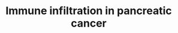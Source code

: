 ---
annotations:
- id: CL:0002410
  parent: animal cell
  type: Cell Type Ontology
  value: pancreatic stellate cell
- id: PW:0000013
  parent: disease pathway
  type: Pathway Ontology
  value: disease pathway
- id: CL:0000899
  parent: native cell
  type: Cell Type Ontology
  value: T-helper 17 cell
- id: CL:0000775
  parent: animal cell
  type: Cell Type Ontology
  value: neutrophil
- id: DOID:1793
  parent: disease of cellular proliferation
  type: Disease Ontology
  value: pancreatic cancer
- id: CL:0000057
  parent: animal cell
  type: Cell Type Ontology
  value: fibroblast
- id: PW:0000023
  parent: regulatory pathway
  type: Pathway Ontology
  value: immune response pathway
- id: CL:0000546
  parent: native cell
  type: Cell Type Ontology
  value: T-helper 2 cell
- id: CL:0000545
  parent: native cell
  type: Cell Type Ontology
  value: T-helper 1 cell
- id: CL:0000815
  parent: native cell
  type: Cell Type Ontology
  value: regulatory T cell
- id: CL:0000889
  parent: native cell
  type: Cell Type Ontology
  value: myeloid suppressor cell
- id: PW:0000626
  parent: disease pathway
  type: Pathway Ontology
  value: pancreatic cancer pathway
- id: CL:0000235
  parent: native cell
  type: Cell Type Ontology
  value: macrophage
authors:
- IsabelWassink
- Mkutmon
- Ddigles
- Eweitz
citedin:
- link: PMC12034122
  title: Characterization and comparative profiling of piRNAs in serum biopsies of
    pediatric Wilms tumor patients (2025)
communities:
- CPTAC
- Diseases
- PancCanNet
description: 'Immune cell infiltration in pancreatic cancer. Various factors are secreted
  in the tumor microenvironment (TME) of pancreatic ductal adenocarcinoma (PDAC) that
  can either stimulate or inhibit PDAC development. Alteration of PDAC development
  by immune cells can be direct and/or indirect.  Used cell name abbreviations: MDSC
  = myeloid-derived suppressor cell, Treg = regulatory T cell, CAF = cancer associated
  fibroblast, PSC = pancreatic stellate cell, Th = CD4+ T helper cell.'
last-edited: 2025-02-25
ndex: null
organisms:
- Homo sapiens
redirect_from:
- /index.php/Pathway:WP5285
- /instance/WP5285
- /instance/WP5285_r136849
revision: r136849
schema-jsonld:
- '@context': https://schema.org/
  '@id': https://wikipathways.github.io/pathways/WP5285.html
  '@type': Dataset
  creator:
    '@type': Organization
    name: WikiPathways
  description: 'Immune cell infiltration in pancreatic cancer. Various factors are
    secreted in the tumor microenvironment (TME) of pancreatic ductal adenocarcinoma
    (PDAC) that can either stimulate or inhibit PDAC development. Alteration of PDAC
    development by immune cells can be direct and/or indirect.  Used cell name abbreviations:
    MDSC = myeloid-derived suppressor cell, Treg = regulatory T cell, CAF = cancer
    associated fibroblast, PSC = pancreatic stellate cell, Th = CD4+ T helper cell.'
  keywords:
  - CCL2
  - CCL20
  - CCL28
  - CCL5
  - CO
  - CSF2
  - CXCL1
  - CXCL12
  - CXCL5
  - CXCL8
  - IFNG
  - IL10
  - IL12A
  - IL12B
  - IL13
  - IL17A
  - IL17B
  - IL17C
  - IL17D
  - IL17F
  - IL1B
  - IL2
  - IL23A
  - IL25
  - IL4
  - IL5
  - IL6
  - LGALS1
  - LGALS3
  - LGALS9
  - MMP9
  - 'NO'
  - REG4
  - TGFB1
  - TGFB2
  - TGFB3
  - TNF
  - VEGFA
  - VEGFB
  - VEGFC
  - VEGFD
  license: CC0
  name: Immune infiltration in pancreatic cancer
seo: CreativeWork
title: Immune infiltration in pancreatic cancer
wpid: WP5285
---